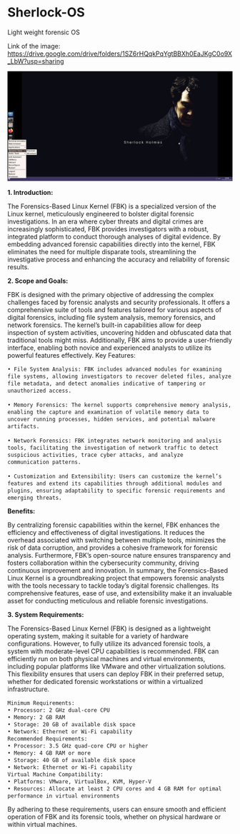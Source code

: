 # Sherlock-OS
Light weight forensic OS

Link of the image: https://drive.google.com/drive/folders/1SZ6rHQqkPqYgtBBXh0EaJKgC0o9X_LbW?usp=sharing

![alt text](https://github.com/Kashyap-source/Sherlock-OS/blob/main/Image/Final%20look%20.png)

**1.	Introduction:**

The Forensics-Based Linux Kernel (FBK) is a specialized version of the Linux kernel, meticulously engineered to bolster digital forensic investigations. In an era where cyber threats and digital crimes are increasingly sophisticated, FBK provides investigators with a robust, integrated platform to conduct thorough analyses of digital evidence. By embedding advanced forensic capabilities directly into the kernel, FBK eliminates the need for multiple disparate tools, streamlining the investigative process and enhancing the accuracy and reliability of forensic results.

**2.	Scope and Goals:**

FBK is designed with the primary objective of addressing the complex challenges faced by forensic analysts and security professionals. It offers a comprehensive suite of tools and features tailored for various aspects of digital forensics, including file system analysis, memory forensics, and network forensics. The kernel’s built-in capabilities allow for deep inspection of system activities, uncovering hidden and obfuscated data that traditional tools might miss. Additionally, FBK aims to provide a user-friendly interface, enabling both novice and experienced analysts to utilize its powerful features effectively.
    Key Features:
    
    • File System Analysis: FBK includes advanced modules for examining file systems, allowing investigators to recover deleted files, analyze file metadata, and detect anomalies indicative of tampering or unauthorized access.
    
    • Memory Forensics: The kernel supports comprehensive memory analysis, enabling the capture and examination of volatile memory data to uncover running processes, hidden services, and potential malware artifacts.
    
    • Network Forensics: FBK integrates network monitoring and analysis tools, facilitating the investigation of network traffic to detect suspicious activities, trace cyber attacks, and analyze   communication patterns.
    
    • Customization and Extensibility: Users can customize the kernel’s features and extend its capabilities through additional modules and plugins, ensuring adaptability to specific forensic requirements and emerging threats.
    
    
**Benefits:**

By centralizing forensic capabilities within the kernel, FBK enhances the efficiency and effectiveness of digital investigations. It reduces the overhead associated with switching between multiple tools, minimizes the risk of data corruption, and provides a cohesive framework for forensic analysis. Furthermore, FBK’s open-source nature ensures transparency and fosters collaboration within the cybersecurity community, driving continuous improvement and innovation.
In summary, the Forensics-Based Linux Kernel is a groundbreaking project that empowers forensic analysts with the tools necessary to tackle today’s digital forensic challenges. Its comprehensive features, ease of use, and extensibility make it an invaluable asset for conducting meticulous and reliable forensic investigations.

**3.	System Requirements:**

The Forensics-Based Linux Kernel (FBK) is designed as a lightweight operating system, making it suitable for a variety of hardware configurations. However, to fully utilize its advanced forensic tools, a system with moderate-level CPU capabilities is recommended. FBK can efficiently run on both physical machines and virtual environments, including popular platforms like VMware and other virtualization solutions. This flexibility ensures that users can deploy FBK in their preferred setup, whether for dedicated forensic workstations or within a virtualized infrastructure.

    Minimum Requirements:
    • Processor: 2 GHz dual-core CPU
    • Memory: 2 GB RAM
    • Storage: 20 GB of available disk space
    • Network: Ethernet or Wi-Fi capability
    Recommended Requirements:
    • Processor: 3.5 GHz quad-core CPU or higher
    • Memory: 4 GB RAM or more
    • Storage: 40 GB of available disk space
    • Network: Ethernet or Wi-Fi capability
    Virtual Machine Compatibility:
    • Platforms: VMware, VirtualBox, KVM, Hyper-V
    • Resources: Allocate at least 2 CPU cores and 4 GB RAM for optimal performance in virtual environments
    
By adhering to these requirements, users can ensure smooth and efficient operation of FBK and its forensic tools, whether on physical hardware or within virtual machines.
